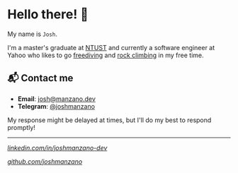 # Hello there! 👋

My name is `Josh`. 

I'm a master's graduate at [NTUST](https://en.wikipedia.org/wiki/National_Taiwan_University_of_Science_and_Technology) and currently a software engineer at Yahoo who likes to go [freediving](https://en.wikipedia.org/wiki/Freediving) and [rock climbing](https://en.wikipedia.org/wiki/Top_rope_climbing) in my free time. 

## 📬 Contact me

- **Email**: [josh@manzano.dev](mailto:josh@manzano.dev)
- **Telegram**: [@joshmanzano](https://t.me/joshmanzano)

My response might be delayed at times, but I'll do my best to respond promptly!

---

[*linkedin.com/in/joshmanzano-dev*](https://www.linkedin.com/in/joshmanzano-dev/)

[*github.com/joshmanzano*](https://github.com/joshmanzano)
